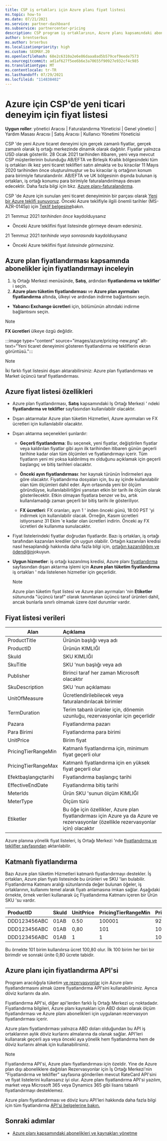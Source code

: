 ```yaml
---
title: CSP iş ortakları için Azure planı fiyat listesi
ms.topic: how-to
ms.date: 07/21/2021
ms.service: partner-dashboard
ms.subservice: partnercenter-pricing
description: CSP program iş ortaklarının, Azure planı kapsamındaki aboneliklerin fiyat listesini görmek için Iş Ortağı Merkezi 'ni nasıl kullanabileceği hakkında bilgi edinin.
author: brentserbus
ms.author: brserbus
ms.localizationpriority: high
ms.custom: SEOMAY.20
ms.openlocfilehash: 68e2c6310a2e6e86daaa8ad5b579cef9eede7573
ms.sourcegitcommit: ad1af627f5ee6b6e3a70655f90927e932cf4c985
ms.translationtype: MT
ms.contentlocale: tr-TR
ms.lasthandoff: 07/29/2021
ms.locfileid: "114838402"
---
```

# <a name="price-list-for-the-new-commerce-experience-in-csp-for-azure"></a>Azure için CSP'de yeni ticari deneyim için fiyat listesi

**Uygun roller**: yönetici Aracısı | Faturalandırma Yöneticisi | Genel yönetici | Yardım Masası Aracısı | Satış Aracısı | Kullanıcı Yönetimi Yöneticisi

CSP 'de yeni Azure ticaret deneyimi için gerçek zamanlı fiyatlar, gerçek zamanlı olarak Iş ortağı merkezinde dinamik olarak dağıtılır. Fiyatlar yalnızca USD olarak gösterilir. 28 Ocak 2021 tarihinden itibaren, yeni veya mevcut CSP müşterilerinin bulunduğu AB/EFTA ve Birleşik Krallık bölgesindeki tüm iş ortakları ilk kez yeni ticaret teklifleri satın almakta ve bu kiracılar 11 Mayıs 2020 tarihinden önce oluşturulmuştur ve bu kiracılar iş ortağının konum para birimiyle faturalandırılır. AB/EFTA ve UK bölgesinin dışında bulunan iş ortakları, iş ortağı konumu para birimiyle faturalandırılmaya devam edecektir. Daha fazla bilgi için bkz. [Azure planı-faturalandırma](azure-plan-billing.md).

CSP 'de Azure için sunulan yeni ticaret deneyiminin bir parçası olarak [Yeni bir Azure teklifi sunuyoruz](./azure-plan-lp.md). Önceki Azure teklifiyle ilgili önemli tarihler (MS-AZR-0145p) için [Teklif belgesine](https://go.microsoft.com/fwlink/p/?linkid=2164140)bakın.

21 Temmuz 2021 *tarihinden önce* kaydolduysanız
- Önceki Azure teklifini fiyat listesinde görmeye devam edersiniz.

21 Temmuz 2021 *tarihinde veya sonrasında* kaydolduysanız
- Önceki Azure teklifini fiyat *listesinde görmezsiniz.*

## <a name="see-pricing-for-subscriptions-under-the-azure-plan-pricing"></a>Azure plan fiyatlandırması kapsamında abonelikler için fiyatlandırmayı inceleyin

1.  Iş Ortağı Merkezi menüsünde, **Satış**, ardından **fiyatlandırma ve teklifler**' i seçin.
2.  **Azure planı tüketim fiyatlandırması** ve **Azure plan ayırmaları fiyatlandırma** altında, ülkeyi ve ardından indirme bağlantısını seçin.
   - **Yabancı Exchange ücretleri** için, bölümünün altındaki indirme bağlantısını seçin.

   > [!NOTE] 
   > **FX ücretleri** ülkeye özgü değildir.

   :::image type="content" source="images/azure/pricing-new.png" alt-text="Yeni ticaret deneyimini gösteren fiyatlandırma ve tekliflerin ekran görüntüsü.":::

   > [!NOTE] 
   > İki farklı fiyat listesini dışarı aktarabilirsiniz: Azure plan fiyatlandırması ve Market üçüncü taraf fiyatlandırması.

## <a name="azure-price-list-specifics"></a>Azure fiyat listesi özellikleri

- Azure plan fiyatlandırması, **Satış** kapsamındaki Iş Ortağı Merkezi ' ndeki **fiyatlandırma ve teklifler** sayfasından kullanılabilir olacaktır.

- Dışarı aktarmalar Azure plan tüketim Hizmetleri, Azure ayırmaları ve FX ücretleri için kullanılabilir olacaktır.

- Dışarı aktarma seçenekleri şunlardır:

  - **Geçerli fiyatlandırma**: Bu seçenek, yeni fiyatlar, değiştirilen fiyatlar veya kaldırılan fiyatlar gibi ayın ilk tarihinden itibaren günün geçerli tarihine kadar olan tüm ölçümleri ve fiyatlandırmayı içerir. Tüm fiyatların yeni mi yoksa kaldırılmış mı olduğunu açıklamak için geçerli başlangıç ve bitiş tarihleri olacaktır.

  - **Önceki ayın fiyatlandırması**: her kaynak türünün İndirmeleri aya göre olacaktır. Fiyatlandırma dosyaları için, bu ay içinde kullanılabilir olan tüm ölçümleri dahil eder. Ayın ortasında yeni bir ölçüm göründüyse, kullanılabilirliğini yansıtan etkin bir tarih ile ölçüm olarak gösterilecektir. Etkin olmayan fiyatlara benzer ve bu, artık kullanılamadığı zaman geçerli bir bitiş tarihi ile gösteriliyor.

  - **FX ücretleri**: FX oranları, ayın 1 ' inden önceki günü, 18:00 PST 'yi indirmek için kullanılabilir olacak. Örneğin, Kasım ücretleri istiyorsanız 31 Ekim 'e kadar olan ücretleri indirin. Önceki ay FX ücretleri de kullanıma sunulacaktır.

- Fiyat listelerindeki fiyatlar doğrudan fiyatlardır. Bazı iş ortakları, iş ortağı tarafından kazanılan krediler için uygun olabilir. Ortağın kazanılan kredisi nasıl hesaplandığı hakkında daha fazla bilgi için, [ortağın kazanıldığını ve ödendiğini](partner-earned-credit-explanation.md)okuyun.

- **Uygun hizmetler**: iş ortağı kazanılmış kredisi, Azure planı [fiyatlandırma](https://partner.microsoft.com/commerce/sales) sayfasından dışarı aktarma işlemi için **Azure plan tüketim fiyatlandırma** iş ortakları ' nda listelenen hizmetler için geçerlidir.
   > [!NOTE]
   > Azure plan tüketim fiyat listesi ve Azure plan ayırmaları 'nin **Etiketler** sütununda "üçüncü taraf" olarak tanımlanan üçüncü taraf ürünleri dahil, ancak bunlarla sınırlı olmamak üzere özel durumlar vardır.

## <a name="price-list-data"></a>Fiyat listesi verileri

|**Alan**   |**Açıklama**   |
|--------------------------|:---------------------------|
|ProductTitle  |Ürünün başlığı veya adı|
|ProductID   |Ürünün KIMLIĞI|
|SkuId|SKU KIMLIĞI|
|SkuTitle|SKU 'nun başlığı veya adı|
|Publisher|Birinci taraf her zaman Microsoft olacaktır|
|SkuDescription|SKU 'nun açıklaması|
|UnitOfMeasure|Ücretlendirilebilecek veya faturalandırılacak birimler|
|TermDuration|Terim tabanlı ürünler için, dönemin uzunluğu, rezervasyonlar için geçerlidir|
|Pazara|Fiyatlandırma pazarı|
|Para Birimi|Fiyatlandırma para birimi|
|UnitPrice|Birim fiyat|
|PricingTierRangeMin|Katmanlı fiyatlandırma için, minimum fiyat geçerli olur|
|PricingTierRangeMax|Katmanlı fiyatlandırma için en yüksek fiyat geçerli olur|
|Efektbaşlangıçtarihi|Fiyatlandırma başlangıç tarihi|
|EffectiveEndDate|Fiyatlandırma bitiş tarihi|
|MeterIds|Ürün SKU 'sunun ölçüm KIMLIĞI|
|MeterType|Ölçüm türü|
|Etiketler|Bu öğe için özellikler, Azure plan fiyatlandırması için Azure ya da Azure ve rezervasyonlar (özellikle rezervasyonlar için) olacaktır|

Azure planına yönelik fiyat listeleri, Iş Ortağı Merkezi 'nde [fiyatlandırma ve teklifler sayfasından](https://partner.microsoft.com/dashboard/sell/pricingandoffers) aktarılabilir.

## <a name="tiered-pricing"></a>Katmanlı fiyatlandırma

Bazı Azure plan tüketim Hizmetleri katmanlı fiyatlandırmayı destekler. İş ortakları, Azure plan fiyatı listesinde bu ürünleri ve SKU 'ları bulabilir. Fiyatlandırma Katmanı aralığı sütunlarında değer bulunan öğeler, iş ortaklarının, kullanımı temel alarak fiyatı anlamasına imkan sağlar. Aşağıdaki örnekte, örnek verileri kullanarak üç Fiyatlandırma Katmanı içeren bir Ürün SKU 'su vardır.

|**ProductID**   |**SkuId**   |**UnitPrice**   |**PricingTierRangeMin**   |**PricingTierRangeMax**   |
|:---------------|:-----------|:---------------|:-------------------------|:-------------------------|
|DDD123456ABC|01AB|0.50|100001|9223372036854780000|
|DDD123456ABC|01AB|0,80|101|100000|
|DDD123456ABC|01AB|1|1|100|

Bu örnekte 101 birim kullanılırsa ücret 100,80 olur. İlk 100 birim her biri bir birimdir ve sonraki ünite 0,80 ücrete tabidir.

## <a name="pricing-api-for-azure-plan"></a>Azure planı için fiyatlandırma API'si

Program aracılığıyla tüketim [ve rezervasyonlar](/partner/develop/pricing) için Azure planı fiyatlandırmasını almak üzere fiyatlandırma API'sini kullanabilirsiniz. Ayrıca döviz kurlarını da alın.

Fiyatlandırma API'si, diğer api'lerden farklı İş Ortağı Merkezi uç noktadadır. Fiyatlandırma bilgileri, Azure planı kaynakları için ABD doları olarak ölçüm fiyatlandırması ve Azure planı abonelikleri için uygulanan rezervasyon fiyatlandırması içerir.

Azure planı fiyatlandırması yalnızca ABD doları olduğundan bu API iş ortaklarının aylık döviz kurlarını almalarına da olanak sağlar. API'leri kullanarak geçerli aya veya önceki aya yönelik hem fiyatlandırma hem de döviz kurlarını almak için kullanabilirsiniz.

> [!NOTE]
> Fiyatlandırma API'si, Azure planı fiyatlandırması için özeldir. Yine de Azure plan dışı aboneliklere dağıtılan Rezervasyonlar için İş Ortağı Merkezi'nin "Fiyatlandırma ve teklifler" sayfasına gönderilen mevcut RateCard API'sini ve fiyat listelerini kullansanız iyi olur. Azure planı fiyatlandırma API'si yazılım, market veya Microsoft 365 veya Dynamics 365 gibi lisans tabanlı fiyatlandırmayı desteklemez.

Azure planı fiyatlandırması ve döviz kuru API'leri hakkında daha fazla bilgi için tüm fiyatlandırma [API'si belgelerine bakın.](/partner/develop/pricing)

## <a name="next-steps"></a>Sonraki adımlar

- [Azure planı kapsamındaki abonelikleri ve kaynakları yönetme](azure-plan-manage.md)
